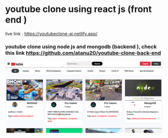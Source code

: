 # youtube clone using react js (front end )
live link : https://youtubeclone-aj.netlify.app/
### youtube clone using node js and mongodb (backend ), check this link https://github.com/atanu20/youtube-clone-back-end


![all text](https://github.com/atanu20/youtube-clone-front-end/blob/master/youtubeclone.png)
